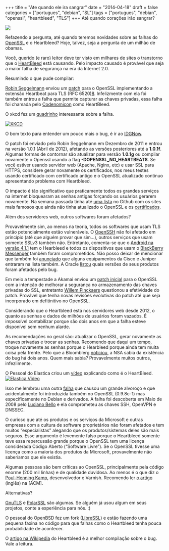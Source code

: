 +++
title = "Ate quando ele ira sangrar"
date = "2014-04-18"
draft = false
categories = ["portugues", "debian", "SL"]
tags = ["portugues", "debian", "openssl", "heartbleed", "TLS"]
+++
Até quando corações irão sangrar?

![]( /images/heartbleed.png)

Refazendo a pergunta, até quando teremos novidades sobre as falhas do
[OpenSSL](https://www.openssl.org/) e o Heartbleed? Hoje, talvez, seja a
pergunta de um milhão de obamas.

Você, querido (e raro) leitor deve ter visto em milhares de sites o
transtorno que o [HeartBleed](http://heartbleed.org) está causando. Pelo
impacto causado é provável que seja a maior falha de segurança na era da
Internet 2.0.

Resumindo o que pude compilar:

[Robin Seggelmann](http://www.robin-seggelmann.de/) enviou um
[patch](http://rt.openssl.org/Ticket/Display.html?id=2658&user=guest&pass=guest)
para o OpenSSL implementando a extensão Heartbeat para TLS (RFC
6520)[8](https://tools.ietf.org/html/rfc6520). Infelizmente com ela foi
também entrou a falha que permite capturar as chaves privadas, essa
falha foi chamada pelo [Codenomicon](http://www.codenomicon.com/) como
HeartBleed.

O xkcd fez um [quadrinho](http://xkcd.com/1354/) interessante sobre a
falha.

[![](/images/heartbleed_explanation.png "XKCD")](http://imgs.xkcd.com/comics/heartbleed_explanation.png)

O bom texto para entender um pouco mais o bug, é ir ao
[IDGNow](http://idgnow.com.br/internet/2014/04/10/heartbleed-conheca-ameaca-que-atingiu-a-internet-e-veja-como-se-proteger/).

O patch foi enviado pelo Robin Seggelmann em Dezembro de 2011 e entrou
na versão 1.0.1 (Abril de 2012), afetando as versões posteriores até a
**1.0.1f**. Algumas formas de contornar são atualizar para versão
**1.0.1g** ou compilar novamente o Openssl usando a flag
**-DOPENSSL\_NO\_HEARTBEATS**. Se você estiver usando servidor web
(Apache, Nginx, etc) e usar SSL para HTTPS, considere gerar novamente os
certificados, nos meus testes usando certificado com certificado antigo
e o OpenSSL atualizado continuo apresentando problema com Heartbleed.

O impacto é tão significativo que praticamente todos os grandes serviços
na internet bloquearam as senhas antigas forçando os usuários gerarem
novamente. Na semana passada tinha até [uma
lista](https://gist.github.com/dberkholz/10169691/) no Github com os
sites mais famosos que ainda não tinha atualizado o OpenSSL e os
[certificados](http://idgnow.com.br/internet/2014/04/10/heartbleed-conheca-ameaca-que-atingiu-a-internet-e-veja-como-se-proteger/).

Além dos servidores web, outros softwares foram afetados?

Provavelmente sim, ao menos na teoria, todos os softwares que usam TLS
estão potencialmente estão vulneráveis. O
[OpenSSH](http://www.openssh.com/) não foi afetado em princípio (até que
alguém provar que sim…), outros serviços que usam somente SSLv3 também
não. Entretanto, comenta-se que o [Android na versão
4.1.1](http://mashable.com/2014/04/11/devices-running-android-4-1-1-vulnerable-to-heartbleed/)
tem o Hearbleed e todos os dispositivos que usam o [BlackBerry
Messenger](http://www.ctvnews.ca/sci-tech/heartbleed-poses-bbm-risk-on-apple-android-devices-blackberry-warns-1.1775020)
também foram comprometidos. Não posso deixar de mencionar que também foi
[anunciado](http://www.networkworld.com/news/2014/041014-heartbleed-cisco-juniper-280593.html)
que alguns equipamentos da Cisco e Juniper entraram na lista também. A
Oracle
[listou](http://www.oracle.com/technetwork/topics/security/opensslheartbleedcve-2014-0160-2188454.html)
quais versões de seus produtos foram afetados pelo bug.

Em meio a tempestade a Akamai enviou um [patch
inicial](http://www.cnet.com/news/akamai-heartbleed-patch-not-a-fix-after-all/)
para o OpenSSL com a intenção de melhorar a segurança no armazenamento
das chaves privadas do SSL, entretanto [Willem
Pinckaers](http://lekkertech.net) questionou a efetividade do patch.
Provável que tenha novas revisões evolutivas do patch até que seja
incorporado em defitinitivo no OpenSSL.

Considerando que o Heartbleed está nos servidores web desde 2012, o
quanto as senhas e dados de milhões de usuários foram vazados. É
impossível contabilizar porque são dois anos em que a falha esteve
disponível sem nenhum alarde.

As recomendações no geral são: atualizar o OpenSSL, gerar novamente as
chaves privadas e trocar as senhas. Recomendo que daqui um tempo, troque
novamente as senhas porque o Hearbleed porque ainda tem muita coisa pela
frente. Pelo que a Bloomblerg
[noticiou](http://www.bbc.com/news/technology-27058143), a NSA sabia da
existência do bug há dois anos. Quem mais sabia? Provavelmente muitos
outros, infezlimente.

O Pessoal do Elastica criou um [vídeo](http://vimeo.com/91425662)
explicando como é o HeartBleed.
[![](/images/heartbleed_elastica.jpg "Elastica Video")](http://vimeo.com/91425662)

Isso me lembrou uma outra
[falha](http://www.debian.org/security/2008/dsa-1571) que causou um
grande alvoroço e que acidentalmente foi introduzida também no OpenSSL
(0.9.8c-1) mas especificamente no Debian e derivados. A falha foi
descoberta em Maio de 2008 pelo [Luciano
Bello](http://www.lucianobello.com.ar/) e ela comprometeu as chaves SSH,
OpenVPN e DNSSEC.

O curioso que até os produtos e os serviços da Microsoft e outras
empresas com a cultura de software proprietários não foram afetados e
tem muitos “especialistas” alegando que os produtos/sistemas deles são
mais seguros. Esse argumento é levemente falso porque o Heartbleed
somente teve essa repercussão grande porque o OpenSSL tem uma licença
considerada Código Aberto (“Software Livre”). Se o OpenSSL tivesse uma
licença como a maioria dos produtos da Microsoft, provavelmente não
saberíamos que ele existia.

Algumas pessoas são bem críticas ao OpenSSL, principalmente pela código
enorme (200 mil linhas) e de qualidade duvidosa. Ao menos é o que diz o
[Poul-Henning Kamp](http://phk.freebsd.dk/), desenvolvedor e Varnish.
Recomendo ler [o artigo](http://queue.acm.org/detail.cfm?id=2602816)
(inglês) na [ACM].

Alternativas?

[GnuTLS](http://www.gnutls.org/) e [PolarSSL](https://polarssl.org/) são
algumas. Se alguém já usou algum em seus projetos, conte a experiência
para nós. :)

O pessoal do OpenBSD fez um fork ([LibreSSL](http://www.libressl.org/))
e estão fazendo uma pequena faxina no código para que falhas como o
Heartbleed tenha pouca probabilidade de acontecer.

O [artigo na Wikipedia](http://en.wikipedia.org/wiki/Heartbleed) do
Heartbleed é a melhor compilação sobre o bug. Vale a leitura.
